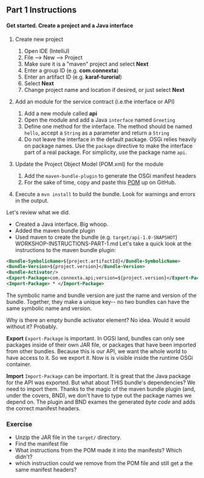 ## Part 1 Instructions

#### Get started. Create a project and a Java interface

1. Create new project
   1. Open IDE (IntelliJ)
   1.  File --> New --> Project
   1. Make sure it is a "maven" project and select **Next** 
   1. Enter a group ID (e.g. **com.connexta**)
   1. Enter an artifact ID (e.g. **karaf-turorial**)
   1. Select **Next**
   1. Change project name and location if desired, or just select **Next**
  
1. Add an module for the service contract (i.e.the interface or API)
   1. Add a new module called **api**
   1. Open the module and add a Java `interface` named `Greeting`
   1. Define one method for the interface. The method should be named `hello`, accept a `String` as a parameter and return a `String`
   1. Do not leave the interface in the default package. OSGi relies heavily on package names. Use the `package` directive to make the interface part of a real package. For simplicity, use the package name `api`.
   
1. Update the Project Object Model (POM.xml) for the module
   1. Add the `maven-bundle-plugin` to generate the OSGi manifest headers
   1. For the sake of time, copy and paste this [POM](https://github.com/connexta/karaf-tutorial/blob/master/step-1-bundle/greeting-api/pom.xml) up on GitHub.
   
1. Execute a `mvn install` to build the bundle. Look for warnings and errors in the output.
   

Let's review what we did.
- Created a Java interface. Big whoop.
- Added the maven bundle plugin
- Used maven to create the bundle (e.g. `target/api-1.0-SNAPSHOT`)
WORKSHOP-INSTRUCTIONS-PART-1.md
Let's take a quick look at the instructions to the maven bundle plugin:


```xml
<Bundle-SymbolicName>${project.artifactId}</Bundle-SymbolicName>
<Bundle-Version>${project.version}</Bundle-Version>
<Bundle-Activator/>
<Export-Package>com.connexta.api;version=${project.version}</Export-Package>
<Import-Package> * </Import-Package>
```

The symbolic name and bundle version are just the name and version of the bundle. Together, they make a unique key-- no two bundles can have the same symbolic name and version.

Why is there an empty bundle activator element? No idea. Would it would without it? Probably.

**Export** `Export-Package` is important. In OGSi land, bundles can only see packages inside of their own JAR file, or packages that have been imported from other bundles. Because this is our API, we want the whole world to have access to it. So we export it. Now is is visible inside the runtime OSGi container.

**Import** `Import-Package` can be important. It is great that the Java package for the API was exported. But what about THIS bundle's dependencies? We need to import them. Thanks to the magic of the maven bundle plugin (and, under the covers, BND), we don't have to type out the package names we depend on. The plugin and BND exames the generated _byte code_ and adds the correct manifest headers.

### Exercise
- Unzip the JAR file in the `target/` directory. 
- Find the manifest file
- What instructions from the POM made it into the manifests? Which didn't?
- which instruction could we remove from the POM file and still get a the same manifest headers?